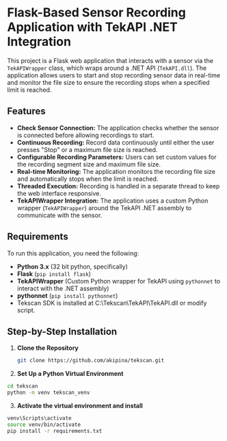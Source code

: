 # Flask-Based Sensor Recording Application with TekAPI .NET Integration

This project is a Flask web application that interacts with a sensor via the `TekAPIWrapper` class, which wraps around a .NET API (`TekAPI.dll`). The application allows users to start and stop recording sensor data in real-time and monitor the file size to ensure the recording stops when a specified limit is reached.

## Features

- **Check Sensor Connection:** The application checks whether the sensor is connected before allowing recordings to start.
- **Continuous Recording:** Record data continuously until either the user presses "Stop" or a maximum file size is reached.
- **Configurable Recording Parameters:** Users can set custom values for the recording segment size and maximum file size.
- **Real-time Monitoring:** The application monitors the recording file size and automatically stops when the limit is reached.
- **Threaded Execution:** Recording is handled in a separate thread to keep the web interface responsive.
- **TekAPIWrapper Integration:** The application uses a custom Python wrapper (`TekAPIWrapper`) around the TekAPI .NET assembly to communicate with the sensor.

## Requirements

To run this application, you need the following:

- **Python 3.x** (32 bit python, specifically)
- **Flask** (`pip install flask`)
- **TekAPIWrapper** (Custom Python wrapper for TekAPI using `pythonnet` to interact with the .NET assembly)
- **pythonnet** (`pip install pythonnet`)
- Tekscan SDK is installed at C:\Tekscan\TekAPI\TekAPI.dll or modify script.

## Step-by-Step Installation

1. **Clone the Repository**
   ```bash
   git clone https://github.com/akipina/tekscan.git
   ```
2. **Set Up a Python Virtual Environment**
```bash
cd tekscan
python -m venv tekscan_venv
```
3. **Activate the virtual environment and install**
```bash
venv\Scripts\activate
source venv/bin/activate
pip install -r requirements.txt
```



   

